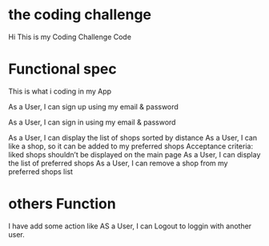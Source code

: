 # the coding challenge

Hi This is my Coding Challenge Code 


# Functional spec

This is what i coding in my App

As a User, I can sign up using my email & password

As a User, I can sign in using my email & password

As a User, I can display the list of shops sorted by distance
As a User, I can like a shop, so it can be added to my preferred shops
Acceptance criteria: liked shops shouldn’t be displayed on the main page
As a User, I can display the list of preferred shops
As a User, I can remove a shop from my preferred shops list

# others Function

I have add some action like
AS a User, I can Logout to loggin with another user.
